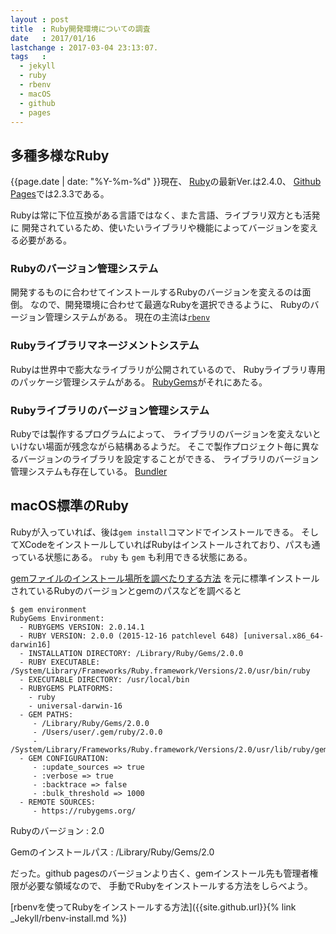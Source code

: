 ```yaml
---
layout : post
title  : Ruby開発環境についての調査
date   : 2017/01/16
lastchange : 2017-03-04 23:13:07.
tags   :
  - jekyll
  - ruby
  - rbenv
  - macOS
  - github
  - pages
---
```


## 多種多様なRuby

{{page.date | date: "%Y-%m-%d" }}現在、
[Ruby](https://www.ruby-lang.org/ja/)の最新Ver.は2.4.0、
[Github Pages](https://pages.github.com/versions/)では2.3.3である。

Rubyは常に下位互換がある言語ではなく、また言語、ライブラリ双方とも活発に
開発されているため、使いたいライブラリや機能によってバージョンを変える必要がある。

### Rubyのバージョン管理システム

開発するものに合わせてインストールするRubyのバージョンを変えるのは面倒。
なので、開発環境に合わせて最適なRubyを選択できるように、
Rubyのバージョン管理システムがある。
現在の主流は[`rbenv`](https://github.com/rbenv/rbenv)

### Rubyライブラリマネージメントシステム

Rubyは世界中で膨大なライブラリが公開されているので、
Rubyライブラリ専用のパッケージ管理システムがある。
[RubyGems](https://rubygems.org/)がそれにあたる。

### Rubyライブラリのバージョン管理システム

Rubyでは製作するプログラムによって、
ライブラリのバージョンを変えないといけない場面が残念ながら結構あるようだ。
そこで製作プロジェクト毎に異なるバージョンのライブラリを設定することができる、
ライブラリのバージョン管理システムも存在している。
[Bundler](http://bundler.io/)

## macOS標準のRuby

Rubyが入っていれば、後は`gem install`コマンドでインストールできる。
そしてXCodeをインストールしていればRubyはインストールされており、パスも通っている状態にある。
`ruby` も `gem` も利用できる状態にある。

[gemファイルのインストール場所を調べたりする方法](http://qiita.com/ironsand/items/41aaba896954d56484a4)
を元に標準インストールされているRubyのバージョンとgemのパスなどを調べると

```
$ gem environment
RubyGems Environment:
  - RUBYGEMS VERSION: 2.0.14.1
  - RUBY VERSION: 2.0.0 (2015-12-16 patchlevel 648) [universal.x86_64-darwin16]
  - INSTALLATION DIRECTORY: /Library/Ruby/Gems/2.0.0
  - RUBY EXECUTABLE: /System/Library/Frameworks/Ruby.framework/Versions/2.0/usr/bin/ruby
  - EXECUTABLE DIRECTORY: /usr/local/bin
  - RUBYGEMS PLATFORMS:
    - ruby
    - universal-darwin-16
  - GEM PATHS:
     - /Library/Ruby/Gems/2.0.0
     - /Users/user/.gem/ruby/2.0.0
     - /System/Library/Frameworks/Ruby.framework/Versions/2.0/usr/lib/ruby/gems/2.0.0
  - GEM CONFIGURATION:
     - :update_sources => true
     - :verbose => true
     - :backtrace => false
     - :bulk_threshold => 1000
  - REMOTE SOURCES:
     - https://rubygems.org/
```

Rubyのバージョン
: 2.0

Gemのインストールパス
: /Library/Ruby/Gems/2.0

だった。github pagesのバージョンより古く、gemインストール先も管理者権限が必要な領域なので、
手動でRubyをインストールする方法をしらべよう。

[rbenvを使ってRubyをインストールする方法]({{site.github.url}}{% link _Jekyll/rbenv-install.md %})

